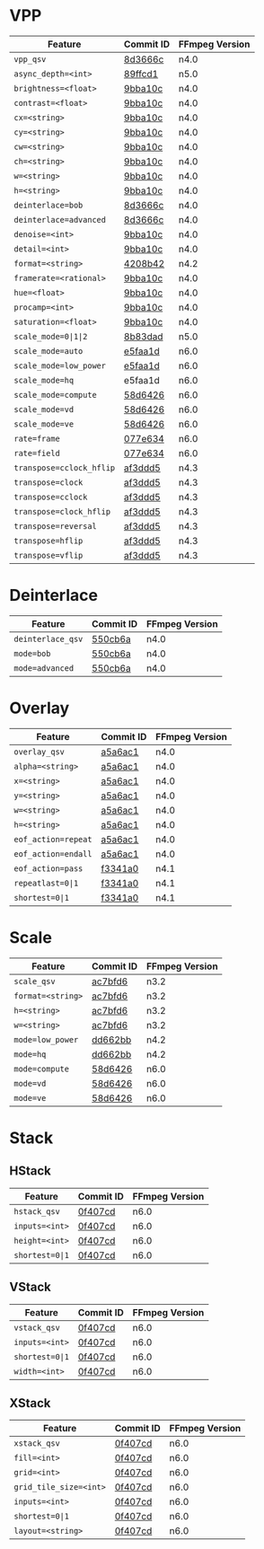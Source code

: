 # VPP

| Feature                     | Commit ID                                                  | FFmpeg Version |
| --------------------------- | ---------------------------------------------------------- | -------------- |
| `vpp_qsv`                   | [8d3666c](https://github.com/FFmpeg/FFmpeg/commit/8d3666c) | n4.0           |
| `async_depth=<int>`         | [89ffcd1](https://github.com/FFmpeg/FFmpeg/commit/89ffcd1) | n5.0           |
| `brightness=<float>`        | [9bba10c](https://github.com/FFmpeg/FFmpeg/commit/9bba10c) | n4.0           |
| `contrast=<float>`          | [9bba10c](https://github.com/FFmpeg/FFmpeg/commit/9bba10c) | n4.0           |
| `cx=<string>`               | [9bba10c](https://github.com/FFmpeg/FFmpeg/commit/9bba10c) | n4.0           |
| `cy=<string>`               | [9bba10c](https://github.com/FFmpeg/FFmpeg/commit/9bba10c) | n4.0           |
| `cw=<string>`               | [9bba10c](https://github.com/FFmpeg/FFmpeg/commit/9bba10c) | n4.0           |
| `ch=<string>`               | [9bba10c](https://github.com/FFmpeg/FFmpeg/commit/9bba10c) | n4.0           |
| `w=<string>`                | [9bba10c](https://github.com/FFmpeg/FFmpeg/commit/9bba10c) | n4.0           |
| `h=<string>`                | [9bba10c](https://github.com/FFmpeg/FFmpeg/commit/9bba10c) | n4.0           |
| `deinterlace=bob`           | [8d3666c](https://github.com/FFmpeg/FFmpeg/commit/8d3666c) | n4.0           |
| `deinterlace=advanced`      | [8d3666c](https://github.com/FFmpeg/FFmpeg/commit/8d3666c) | n4.0           |
| `denoise=<int>`             | [9bba10c](https://github.com/FFmpeg/FFmpeg/commit/9bba10c) | n4.0           |
| `detail=<int>`              | [9bba10c](https://github.com/FFmpeg/FFmpeg/commit/9bba10c) | n4.0           |
| `format=<string>`           | [4208b42](https://github.com/FFmpeg/FFmpeg/commit/4208b42) | n4.2           |
| `framerate=<rational>`      | [9bba10c](https://github.com/FFmpeg/FFmpeg/commit/9bba10c) | n4.0           |
| `hue=<float>`               | [9bba10c](https://github.com/FFmpeg/FFmpeg/commit/9bba10c) | n4.0           |
| `procamp=<int>`             | [9bba10c](https://github.com/FFmpeg/FFmpeg/commit/9bba10c) | n4.0           |
| `saturation=<float>`        | [9bba10c](https://github.com/FFmpeg/FFmpeg/commit/9bba10c) | n4.0           |
| `scale_mode=0\|1\|2`        | [8b83dad](https://github.com/FFmpeg/FFmpeg/commit/8b83dad) | n5.0           |
| `scale_mode=auto`           | [e5faa1d](https://github.com/FFmpeg/FFmpeg/commit/e5faa1d) | n6.0           |
| `scale_mode=low_power`      | [e5faa1d](https://github.com/FFmpeg/FFmpeg/commit/e5faa1d) | n6.0           |
| `scale_mode=hq`             | e5faa1d[](https://github.com/FFmpeg/FFmpeg/commit/e5faa1d) | n6.0           |
| `scale_mode=compute`        | [58d6426](https://github.com/FFmpeg/FFmpeg/commit/58d6426) | n6.0           |
| `scale_mode=vd`             | [58d6426](https://github.com/FFmpeg/FFmpeg/commit/58d6426) | n6.0           |
| `scale_mode=ve`             | [58d6426](https://github.com/FFmpeg/FFmpeg/commit/58d6426) | n6.0           |
| `rate=frame`                | [077e634](https://github.com/FFmpeg/FFmpeg/commit/077e634) | n6.0           |
| `rate=field`                | [077e634](https://github.com/FFmpeg/FFmpeg/commit/077e634) | n6.0           |
| `transpose=cclock_hflip`    | [af3ddd5](https://github.com/FFmpeg/FFmpeg/commit/af3ddd5) | n4.3           |
| `transpose=clock`           | [af3ddd5](https://github.com/FFmpeg/FFmpeg/commit/af3ddd5) | n4.3           |
| `transpose=cclock`          | [af3ddd5](https://github.com/FFmpeg/FFmpeg/commit/af3ddd5) | n4.3           |
| `transpose=clock_hflip`     | [af3ddd5](https://github.com/FFmpeg/FFmpeg/commit/af3ddd5) | n4.3           |
| `transpose=reversal`        | [af3ddd5](https://github.com/FFmpeg/FFmpeg/commit/af3ddd5) | n4.3           |
| `transpose=hflip`           | [af3ddd5](https://github.com/FFmpeg/FFmpeg/commit/af3ddd5) | n4.3           |
| `transpose=vflip`           | [af3ddd5](https://github.com/FFmpeg/FFmpeg/commit/af3ddd5) | n4.3           |

# Deinterlace

| Feature                     | Commit ID                                                  | FFmpeg Version |
| --------------------------- | ---------------------------------------------------------- | -------------- |
| `deinterlace_qsv`           | [550cb6a](https://github.com/FFmpeg/FFmpeg/commit/550cb6a) | n4.0           |
| `mode=bob`                  | [550cb6a](https://github.com/FFmpeg/FFmpeg/commit/550cb6a) | n4.0           | 
| `mode=advanced`             | [550cb6a](https://github.com/FFmpeg/FFmpeg/commit/550cb6a) | n4.0           |

# Overlay

| Feature                     | Commit ID                                                  | FFmpeg Version |
| --------------------------- | ---------------------------------------------------------- | -------------- |
| `overlay_qsv`               | [a5a6ac1](https://github.com/FFmpeg/FFmpeg/commit/a5a6ac1) | n4.0           |
| `alpha=<string>`            | [a5a6ac1](https://github.com/FFmpeg/FFmpeg/commit/a5a6ac1) | n4.0           |
| `x=<string>`                | [a5a6ac1](https://github.com/FFmpeg/FFmpeg/commit/a5a6ac1) | n4.0           |
| `y=<string>`                | [a5a6ac1](https://github.com/FFmpeg/FFmpeg/commit/a5a6ac1) | n4.0           |
| `w=<string>`                | [a5a6ac1](https://github.com/FFmpeg/FFmpeg/commit/a5a6ac1) | n4.0           |
| `h=<string>`                | [a5a6ac1](https://github.com/FFmpeg/FFmpeg/commit/a5a6ac1) | n4.0           |
| `eof_action=repeat`         | [a5a6ac1](https://github.com/FFmpeg/FFmpeg/commit/a5a6ac1) | n4.0           |
| `eof_action=endall`         | [a5a6ac1](https://github.com/FFmpeg/FFmpeg/commit/a5a6ac1) | n4.0           |
| `eof_action=pass`           | [f3341a0](https://github.com/FFmpeg/FFmpeg/commit/f3341a0) | n4.1           |
| `repeatlast=0\|1`           | [f3341a0](https://github.com/FFmpeg/FFmpeg/commit/f3341a0) | n4.1           |
| `shortest=0\|1`             | [f3341a0](https://github.com/FFmpeg/FFmpeg/commit/f3341a0) | n4.1           |

# Scale

| Feature                     | Commit ID                                                  | FFmpeg Version |
| --------------------------- | ---------------------------------------------------------- | -------------- |
| `scale_qsv`                 | [ac7bfd6](https://github.com/FFmpeg/FFmpeg/commit/ac7bfd6) | n3.2           |
| `format=<string>`           | [ac7bfd6](https://github.com/FFmpeg/FFmpeg/commit/ac7bfd6) | n3.2           |
| `h=<string>`                | [ac7bfd6](https://github.com/FFmpeg/FFmpeg/commit/ac7bfd6) | n3.2           |
| `w=<string>`                | [ac7bfd6](https://github.com/FFmpeg/FFmpeg/commit/ac7bfd6) | n3.2           |
| `mode=low_power`            | [dd662bb](https://github.com/FFmpeg/FFmpeg/commit/dd662bb) | n4.2           |
| `mode=hq`                   | [dd662bb](https://github.com/FFmpeg/FFmpeg/commit/dd662bb) | n4.2           |
| `mode=compute`              | [58d6426](https://github.com/FFmpeg/FFmpeg/commit/58d6426) | n6.0           |
| `mode=vd`                   | [58d6426](https://github.com/FFmpeg/FFmpeg/commit/58d6426) | n6.0           |
| `mode=ve`                   | [58d6426](https://github.com/FFmpeg/FFmpeg/commit/58d6426) | n6.0           |

# Stack

## HStack

| Feature                     | Commit ID                                                  | FFmpeg Version |
| --------------------------- | ---------------------------------------------------------- | -------------- |
| `hstack_qsv`                | [0f407cd](https://github.com/FFmpeg/FFmpeg/commit/0f407cd) | n6.0           |
| `inputs=<int>`              | [0f407cd](https://github.com/FFmpeg/FFmpeg/commit/0f407cd) | n6.0           |
| `height=<int>`              | [0f407cd](https://github.com/FFmpeg/FFmpeg/commit/0f407cd) | n6.0           |
| `shortest=0\|1`             | [0f407cd](https://github.com/FFmpeg/FFmpeg/commit/0f407cd) | n6.0           |

## VStack

| Feature                     | Commit ID                                                  | FFmpeg Version |
| --------------------------- | ---------------------------------------------------------- | -------------- |
| `vstack_qsv`                | [0f407cd](https://github.com/FFmpeg/FFmpeg/commit/0f407cd) | n6.0           |
| `inputs=<int>`              | [0f407cd](https://github.com/FFmpeg/FFmpeg/commit/0f407cd) | n6.0           |
| `shortest=0\|1`             | [0f407cd](https://github.com/FFmpeg/FFmpeg/commit/0f407cd) | n6.0           |
| `width=<int>`               | [0f407cd](https://github.com/FFmpeg/FFmpeg/commit/0f407cd) | n6.0           |

## XStack

| Feature                     | Commit ID                                                  | FFmpeg Version |
| --------------------------- | ---------------------------------------------------------- | -------------- |
| `xstack_qsv`                | [0f407cd](https://github.com/FFmpeg/FFmpeg/commit/0f407cd) | n6.0           |
| `fill=<int>`                | [0f407cd](https://github.com/FFmpeg/FFmpeg/commit/0f407cd) | n6.0           |
| `grid=<int>`                | [0f407cd](https://github.com/FFmpeg/FFmpeg/commit/0f407cd) | n6.0           |
| `grid_tile_size=<int>`      | [0f407cd](https://github.com/FFmpeg/FFmpeg/commit/0f407cd) | n6.0           |
| `inputs=<int>`              | [0f407cd](https://github.com/FFmpeg/FFmpeg/commit/0f407cd) | n6.0           |
| `shortest=0\|1`             | [0f407cd](https://github.com/FFmpeg/FFmpeg/commit/0f407cd) | n6.0           |
| `layout=<string>`           | [0f407cd](https://github.com/FFmpeg/FFmpeg/commit/0f407cd) | n6.0           |

